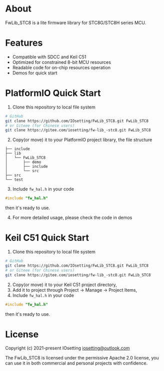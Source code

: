 # About

FwLib_STC8 is a lite firmware library for STC8G/STC8H series MCU.

# Features

* Compatible with SDCC and Keil C51
* Optimized for constrained 8-bit MCU resources
* Readable code for on-chip resources operation
* Demos for quick start

# PlatformIO Quick Start

1. Clone this repository to local file system
```bash
# GitHub
git clone https://github.com/IOsetting/FwLib_STC8.git FwLib_STC8
# or Giteee (for Chinese users)
git clone https://gitee.com/iosetting/fw-lib_-stc8.git FwLib_STC8
```
2. Copy(or move) it to your PlatformIO project library, the file structure
```
├── include
├── lib
│   └── FwLib_STC8
│       ├── demo
│       ├── include
│       └── src
├── src
└── test
```
3. Include `fw_hal.h` in your code
```c
#include "fw_hal.h"
```
then it's ready to use.

4. For more detailed usage, please check the code in demos


# Keil C51 Quick Start

1. Clone this repository to local file system
```bash
# GitHub
git clone https://github.com/IOsetting/FwLib_STC8.git FwLib_STC8
# or Giteee (for Chinese users)
git clone https://gitee.com/iosetting/fw-lib_-stc8.git FwLib_STC8
```
2. Copy(or move) it to your Keil C51 project directory, 
3. Add it to project through Project -> Manage -> Project Items,
4. Include `fw_hal.h` in your code
```c
#include "fw_hal.h"
```
then it's ready to use.


# License

Copyright (c) 2021-present IOsetting <iosetting@outlook.com>

The FwLib_STC8 is licensed under the permissive Apache 2.0 license, you can use it in both commercial and personal projects with confidence.